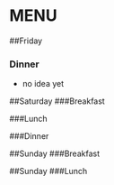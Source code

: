 # MENU

##Friday
### Dinner
* no idea yet


##Saturday
###Breakfast


###Lunch

###Dinner

##Sunday 
###Breakfast


##Sunday
###Lunch
